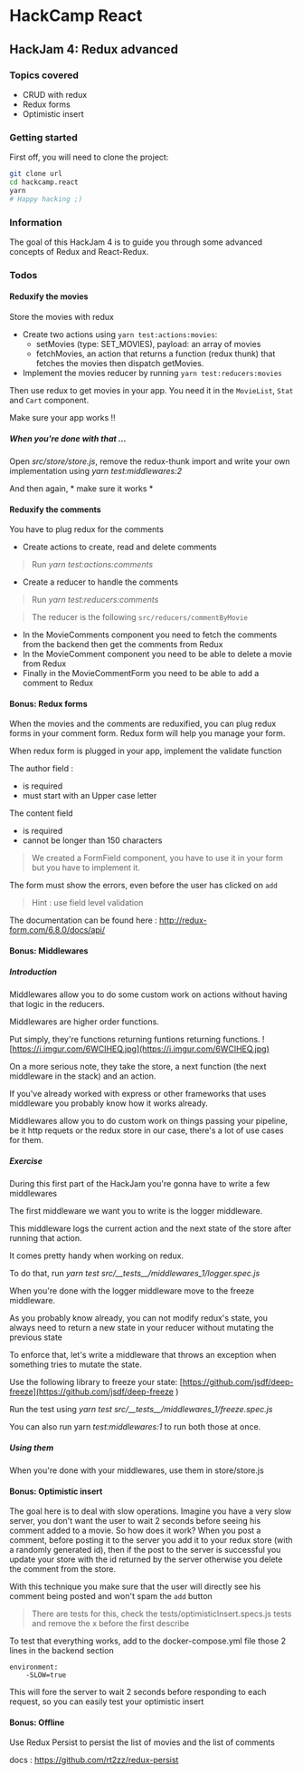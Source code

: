 # HackCamp React

## HackJam 4: Redux advanced

### Topics covered

* CRUD with redux
* Redux forms
* Optimistic insert

### Getting started

First off, you will need to clone the project:
```bash
git clone url
cd hackcamp.react
yarn
# Happy hacking ;)
```

### Information
The goal of this HackJam 4 is to guide you through some advanced concepts of Redux and React-Redux.

### Todos

#### Reduxify the movies

Store the movies with redux
* Create two actions using `yarn test:actions:movies`:
    - setMovies (type: SET_MOVIES), payload: an array of movies
    - fetchMovies, an action that returns a function (redux thunk) that fetches the movies then dispatch getMovies.
* Implement the movies reducer by running `yarn test:reducers:movies`

Then use redux to get movies in your app. You need it in the `MovieList`, `Stat` and `Cart` component.

Make sure your app works !!

##### When you're done with that ...
Open *src/store/store.js*, remove the redux-thunk import and write your own implementation using *yarn test:middlewares:2*

And then again, * make sure it works *

#### Reduxify the comments

You have to plug redux for the comments

* Create actions to create, read and delete comments
> Run *yarn test:actions:comments*
* Create a reducer to handle the comments
> Run *yarn test:reducers:comments*

> The reducer is the following `src/reducers/commentByMovie`

* In the MovieComments component you need to fetch the comments from the backend then get the comments from Redux
* In the MovieComment component you need to be able to delete a movie from Redux
* Finally in the MovieCommentForm you need to be able to add a comment to Redux

#### Bonus: Redux forms

When the movies and the comments are reduxified, you can plug redux forms in your comment form.
Redux form will help you manage your form.

When redux form is plugged in your app, implement the validate function

The author field :
* is required 
* must start with an Upper case letter

The content field
* is required 
* cannot be longer than 150 characters

> We created a FormField component, you have to use it in your form but you have to implement it. 

The form must show the errors, even before the user has clicked on `add`
> Hint : use field level validation

The documentation can be found here : http://redux-form.com/6.8.0/docs/api/

#### Bonus: Middlewares
##### Introduction
Middlewares allow you to do some custom work on actions without having that logic in the reducers.

Middlewares are higher order functions.

Put simply, they're functions returning funtions returning functions.
![https://i.imgur.com/6WCIHEQ.jpg](https://i.imgur.com/6WCIHEQ.jpg)

On a more serious note, they take the store, a next function (the next middleware in the stack) and an action.

If you've already worked with express or other frameworks that uses middleware you probably know how it works already.

Middlewares allow you to do custom work on things passing your pipeline, be it http requets or the redux store in our case, there's a lot of use cases for them.

##### Exercise
During this first part of the HackJam you're gonna have to write a few middlewares

The first middleware we want you to write is the logger middleware.

This middleware logs the current action and the next state of the store after running that action.

It comes pretty handy when working on redux.

To do that, run *yarn test src/\_\_tests\_\_/middlewares_1/logger.spec.js*

When you're done with the logger middleware move to the freeze middleware.

As you probably know already, you can not modify redux's state, you always need to return a new state in your reducer without mutating the previous state

To enforce that, let's write a middleware that throws an exception when something tries to mutate the state.

Use the following library to freeze your state: [https://github.com/jsdf/deep-freeze](https://github.com/jsdf/deep-freeze
)

Run the test using *yarn test src/\_\_tests\_\_/middlewares_1/freeze.spec.js*

You can also run yarn *test:middlewares:1* to run both those at once.

##### Using them
When you're done with your middlewares, use them in store/store.js


#### Bonus: Optimistic insert
The goal here is to deal with slow operations. Imagine you have a very slow server, you don't want the user to wait 2 seconds before seeing his comment added to a movie.
So how does it work? When you post a comment, before posting it to the server you add it to your redux store (with a randomly generated id), then if the post to the server is successful you update your store with the id returned by the server
otherwise you delete the comment from the store.

With this technique you make sure that the user will directly see his comment being posted and won't spam the `add` button

> There are tests for this, check the tests/optimisticInsert.specs.js tests and remove the x before the first describe

To test that everything works, add to the docker-compose.yml file those 2 lines in the backend section

    environment: 
        -SLOW=true

This will fore the server to wait 2 seconds before responding to each request, so you can easily test your optimistic insert
#### Bonus: Offline

Use Redux Persist to persist the list of movies and the list of comments

docs : https://github.com/rt2zz/redux-persist